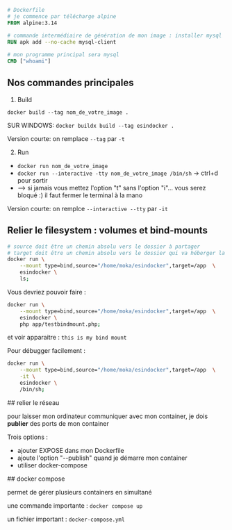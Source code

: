 ```Dockerfile
# Dockerfile
# je commence par télécharge alpine
FROM alpine:3.14  

# commande intermédiaire de génération de mon image : installer mysql
RUN apk add --no-cache mysql-client
 
# mon programme principal sera mysql
CMD ["whoami"]
```


## Nos commandes principales

1. Build

`docker build --tag nom_de_votre_image .` 

SUR WINDOWS: `docker buildx build --tag esindocker . `

Version courte: on remplace `--tag` par `-t`

2. Run
- ` docker run nom_de_votre_image `
- ` docker run --interactive -tty nom_de_votre_image /bin/sh `  -> ctrl+d pour sortir
- --> si jamais vous mettez l'option "t" sans l'option "i"... vous serez bloqué :) il faut fermer le terminal à la mano

Version courte: on remplce `--interactive --tty` par `-it`


## Relier le filesystem : volumes et bind-mounts

```bash 
# source doit être un chemin absolu vers le dossier à partager
# target doit être un chemin absolu vers le dossier qui va héberger la source
docker run \
    --mount type=bind,source="/home/moka/esindocker",target=/app  \
    esindocker \
    ls;
```

Vous devriez pouvoir faire : 

```bash
docker run \
    --mount type=bind,source="/home/moka/esindocker",target=/app  \
    esindocker \
    php app/testbindmount.php;
``` 

et voir apparaitre : `this is my bind mount`


Pour débugger facilement : 

```bash
docker run \
    --mount type=bind,source="/home/moka/esindocker",target=/app  \
    -it \
    esindocker \
    /bin/sh;
```     

## relier le réseau

pour laisser mon ordinateur communiquer avec mon container, 
je dois **publier** des ports de mon container 

Trois options : 
- ajouter EXPOSE dans mon Dockerfile
- ajoute l'option "--publish" quand je démarre mon container
- utiliser docker-compose

## docker compose

permet de gérer plusieurs containers en simultané 

une commande importante : `docker compose up`

un fichier important : `docker-compose.yml`
